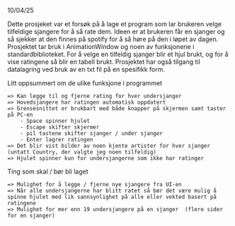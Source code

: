 10/04/25

Dette prosjeket var et forsøk på å lage et program som lar brukeren velge tilfeldige sjangere for å så rate dem. Ideen er at brukeren får en sjanger og så sjekker at den finnes på spotify for å så høre på den i løpet av dagen. Prosjektet tar bruk i AnimationWindow og noen av funksjonene i standardbiblioteket. For å velge en tilfeldig sjanger blir et hjul brukt, og for å vise ratingene så blir en tabell brukt. Prosjektet har også tilgang til datalagring ved bruk av en txt fil på en spesifikk form. 

Litt oppsummert om de ulike funksjone i programmet

	=> Kan legge til og fjerne rating for hver undersjanger
 	=> Hovedsjangere har ratingen automatisk oppdatert
	=> Grensesnittet er brukbart med både knapper på skjermen samt taster på PC-en
 		- Space spinner hjulet
	 	- Escape skifter skjermer
	 	- pil tastene skifter sjanger / under sjanger
	 	- Enter lagrer ratingen
 	=> Det blir vist bilder av noen kjente artister for hver sjanger (untatt Country, der valgte jeg noen tilfeldig)
	=> Hjulet spinner kun for undersjangerne som ikke har ratinger

Ting som skal / bør bli laget 

	=> Mulighet for å legge / fjerne nye sjangere fra UI-en
 	=> Når alle undersjangerne har blitt ratet så bør det være mulig å spinne hjulet med lik sannsynlighet på alle eller vekted basert på ratingene
	=> Mulighet for mer enn 19 undersjangere på en sjanger  (flere sider for en sjanger)
